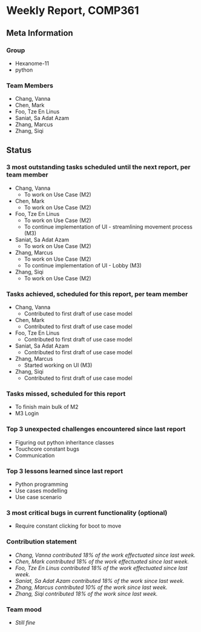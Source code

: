# Weekly Report, COMP361

## Meta Information

### Group

 * Hexanome-11
 * python

### Team Members

 * Chang, Vanna
 * Chen, Mark
 * Foo, Tze En Linus
 * Saniat, Sa Adat Azam
 * Zhang, Marcus
 * Zhang, Siqi

## Status

### 3 most outstanding tasks scheduled until the next report, per team member

 * Chang, Vanna
	* To work on Use Case (M2) 
 * Chen, Mark
	* To work on Use Case (M2) 
 * Foo, Tze En Linus
	* To work on Use Case (M2) 
	* To continue implementation of UI - streamlining movement process (M3) 
 * Saniat, Sa Adat Azam
	* To work on Use Case (M2) 
 * Zhang, Marcus
	* To work on Use Case (M2) 
	* To continue implementation of UI - Lobby (M3) 
 * Zhang, Siqi
	* To work on Use Case (M2) 

### Tasks achieved, scheduled for this report, per team member

 * Chang, Vanna
	* Contributed to first draft of use case model
 * Chen, Mark
	* Contributed to first draft of use case model
 * Foo, Tze En Linus
	* Contributed to first draft of use case model
 * Saniat, Sa Adat Azam
	* Contributed to first draft of use case model
 * Zhang, Marcus
	* Started working on UI (M3)
 * Zhang, Siqi
	* Contributed to first draft of use case model

### Tasks missed, scheduled for this report

 * To finish main bulk of M2
 * M3 Login

### Top 3 unexpected challenges encountered since last report

 * Figuring out python inheritance classes
 * Touchcore constant bugs
 * Communication

### Top 3 lessons learned since last report

 * Python programming
 * Use cases modelling
 * Use case scenario

### 3 most critical bugs in current functionality (optional)

 * Require constant clicking for boot to move

### Contribution statement

 * *Chang, Vanna contributed 18% of the work effectuated since last week.*
 * *Chen, Mark contributed 18% of the work effectuated since last week.*
 * *Foo, Tze En Linus contributed 18% of the work effectuated since last week.*
 * *Saniat, Sa Adat Azam contributed 18% of the work since last week.*
 * *Zhang, Marcus contributed 10% of the work since last week.*
 * *Zhang, Siqi contributed 18% of the work since last week.*

### Team mood

 * *Still fine*
